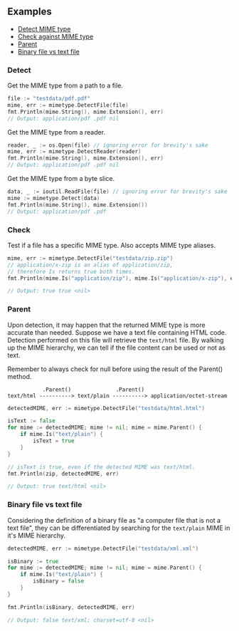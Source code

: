 ## Examples
 - [Detect MIME type](#detect)
 - [Check against MIME type](#check)
 - [Parent](#parent)
 - [Binary file vs text file](#binary-file-vs-text-file)

### Detect
Get the MIME type from a path to a file.
```go
file := "testdata/pdf.pdf"
mime, err := mimetype.DetectFile(file)
fmt.Println(mime.String(), mime.Extension(), err)
// Output: application/pdf .pdf nil
```
Get the MIME type from a reader.
```go
reader, _ := os.Open(file) // ignoring error for brevity's sake
mime, err := mimetype.DetectReader(reader)
fmt.Println(mime.String(), mime.Extension(), err)
// Output: application/pdf .pdf nil
```

Get the MIME type from a byte slice.
```go
data, _ := ioutil.ReadFile(file) // ignoring error for brevity's sake
mime := mimetype.Detect(data)
fmt.Println(mime.String(), mime.Extension())
// Output: application/pdf .pdf
```

### Check
Test if a file has a specific MIME type. Also accepts MIME type aliases.
```go
mime, err := mimetype.DetectFile("testdata/zip.zip")
// application/x-zip is an alias of application/zip,
// therefore Is returns true both times.
fmt.Println(mime.Is("application/zip"), mime.Is("application/x-zip"), err)

// Output: true true <nil>
```

### Parent
Upon detection, it may happen that the returned MIME type is more accurate than
needed. Suppose we have a text file containing HTML code. Detection performed on
this file will retrieve the `text/html` file. By walking up the MIME hierarchy,
we can tell if the file content can be used or not as text.

Remember to always check for null before using the result of the Parent() method.
```
           .Parent()              .Parent()
text/html ----------> text/plain ----------> application/octet-stream
```
```go
detectedMIME, err := mimetype.DetectFile("testdata/html.html")

isText := false
for mime := detectedMIME; mime != nil; mime = mime.Parent() {
    if mime.Is("text/plain") {
        isText = true
    }
}

// isText is true, even if the detected MIME was text/html.
fmt.Println(zip, detectedMIME, err)

// Output: true text/html <nil>
```

### Binary file vs text file
Considering the definition of a binary file as "a computer file that is not
a text file", they can be differentiated by searching for the `text/plain` MIME
in it's MIME hierarchy.
```go
detectedMIME, err := mimetype.DetectFile("testdata/xml.xml")

isBinary := true
for mime := detectedMIME; mime != nil; mime = mime.Parent() {
    if mime.Is("text/plain") {
        isBinary = false
    }
}

fmt.Println(isBinary, detectedMIME, err)

// Output: false text/xml; charset=utf-8 <nil>
```

